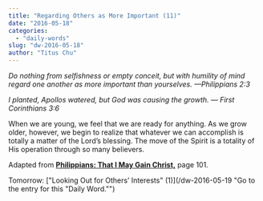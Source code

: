 ```yaml
---
title: "Regarding Others as More Important (11)"
date: "2016-05-18"
categories: 
  - "daily-words"
slug: "dw-2016-05-18"
author: "Titus Chu"
---
```


_Do nothing from selfishness or empty conceit, but with humility of mind regard one another as more important than yourselves._ _—Philippians 2:3_

_I planted, Apollos watered, but God was causing the growth._ _— First Corinthians 3:6_

When we are young, we feel that we are ready for anything. As we grow older, however, we begin to realize that whatever we can accomplish is totally a matter of the Lord’s blessing. The move of the Spirit is a totality of His operation through so many believers.

Adapted from __[Philippians: That I May Gain Christ,](/book-philippians/ "Go to the listing for this book.")__ page 101.

Tomorrow: ["Looking Out for Others’ Interests" (1)](/dw-2016-05-19 "Go to the entry for this "Daily Word."")
